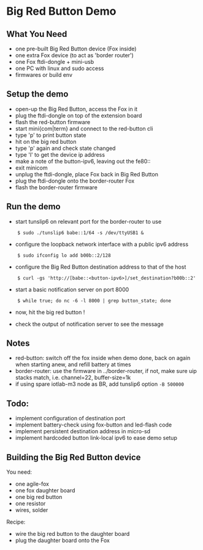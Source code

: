 Big Red Button Demo
===================


What You Need
-------------

- one pre-built Big Red Button device (Fox inside)
- one extra Fox device (to act as 'border router')
- one Fox ftdi-dongle + mini-usb
- one PC with linux and sudo access
- firmwares or build env

Setup the demo
--------------

- open-up the Big Red Button, access the Fox in it
- plug the ftdi-dongle on top of the extension board
- flash the red-button firmware
- start mini{com|term} and connect to the red-button cli
- type 'p' to print button state
- hit on the big red button
- type 'p' again and check state changed
- type 'l' to get the device ip address
- make a note of the button-ipv6, leaving out the fe80::
- exit minicom
- unplug the ftdi-dongle, place Fox back in Big Red Button
- plug the ftdi-dongle onto the border-router Fox
- flash the border-router firmware


Run the demo
------------

- start tunslip6 on relevant port for the border-router to use
```
    $ sudo ./tunslip6 babe::1/64 -s /dev/ttyUSB1 &
```
- configure the loopback network interface with a public ipv6 address
```
    $ sudo ifconfig lo add b00b::2/128
```
- configure the Big Red Button destination address to that of the host
```
    $ curl -gs 'http://[babe::<button-ipv6>]/set_destination?b00b::2'
```
- start a basic notification server on port 8000
```
    $ while true; do nc -6 -l 8000 | grep button_state; done
```
- now, hit the big red button !

- check the output of notification server to see the message


Notes
-----

- red-button: switch off the fox inside when demo done,
  back on again when starting anew, and refill battery at times
- border-router: use the firmware in ../border-router,
  if not, make sure uip stacks match, i.e. channel=22, buffer-size=1k
- if using spare iotlab-m3 node as BR, add tunslip6 option ``-B 500000``


Todo:
-----

- implement configuration of destination port
- implement battery-check using fox-button and led-flash code
- implement persistent destination address in micro-sd
- implement hardcoded button link-local ipv6 to ease demo setup


Building the Big Red Button device
----------------------------------

You need:
- one agile-fox
- one fox daughter board
- one big red button
- one resistor
- wires, solder

Recipe:
- wire the big red button to the daughter board
- plug the daughter board onto the Fox

